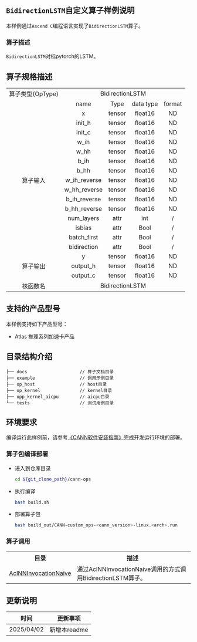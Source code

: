 ## `BidirectionLSTM`自定义算子样例说明 
本样例通过`Ascend C`编程语言实现了`BidirectionLSTM`算子。

### 算子描述
`BidirectionLSTM`对标pytorch的LSTM。

## 算子规格描述

<table>
<tr><td align="center">算子类型(OpType)</td><td colspan="4" align="center">BidirectionLSTM</td></tr>
</tr>
<tr><td align="center"> </td><td align="center">name</td><td align="center">Type</td><td align="center">data type</td><td align="center">format</td></tr>  
<tr><td rowspan="16" align="center">算子输入</td>

<tr><td align="center">x</td><td align="center">tensor</td><td align="center">float16</td><td align="center">ND</td></tr>  

<tr><td align="center">init_h</td><td align="center">tensor</td><td align="center">float16</td><td align="center">ND</td></tr> 

<tr><td align="center">init_c</td><td align="center">tensor</td><td align="center">float16</td><td align="center">ND</td></tr> 

<tr><td align="center">w_ih</td><td align="center">tensor</td><td align="center">float16</td><td align="center">ND</td></tr> 

<tr><td align="center">w_hh</td><td align="center">tensor</td><td align="center">float16</td><td align="center">ND</td></tr> 

<tr><td align="center">b_ih</td><td align="center">tensor</td><td align="center">float16</td><td align="center">ND</td></tr> 

<tr><td align="center">b_hh</td><td align="center">tensor</td><td align="center">float16</td><td align="center">ND</td></tr> 

<tr><td align="center">w_ih_reverse</td><td align="center">tensor</td><td align="center">float16</td><td align="center">ND</td></tr> 

<tr><td align="center">w_hh_reverse</td><td align="center">tensor</td><td align="center">float16</td><td align="center">ND</td></tr> 

<tr><td align="center">b_ih_reverse</td><td align="center">tensor</td><td align="center">float16</td><td align="center">ND</td></tr> 

<tr><td align="center">b_hh_reverse</td><td align="center">tensor</td><td align="center">float16</td><td align="center">ND</td></tr> 

<tr><td align="center">num_layers</td><td align="center">attr</td><td align="center">int</td><td align="center">/</td></tr> 

<tr><td align="center">isbias</td><td align="center">attr</td><td align="center">Bool</td><td align="center">/</td></tr> 

<tr><td align="center">batch_first</td><td align="center">attr</td><td align="center">Bool</td><td align="center">/</td></tr> 

<tr><td align="center">bidirection</td><td align="center">attr</td><td align="center">Bool</td><td align="center">/</td></tr> 

</tr> 

<tr><td rowspan="4" align="center">算子输出</td>

<tr><td align="center">y</td><td align="center">tensor</td><td align="center">float16</td><td align="center">ND</td></tr>

<tr><td align="center">output_h</td><td align="center">tensor</td><td align="center">float16</td><td align="center">ND</td></tr>

<tr><td align="center">output_c</td><td align="center">tensor</td><td align="center">float16</td><td align="center">ND</td></tr>
</tr>
<tr><td rowspan="1" align="center">核函数名</td><td colspan="4" align="center">BidirectionLSTM</td></tr>
</table>

## 支持的产品型号
本样例支持如下产品型号：
- Atlas 推理系列加速卡产品

## 目录结构介绍
```
├── docs                    // 算子文档目录
├── example                 // 调用示例目录
├── op_host                 // host目录
├── op_kernel               // kernel目录
├── opp_kernel_aicpu        // aicpu目录
└── tests                   // 测试用例目录
```

## 环境要求
编译运行此样例前，请参考[《CANN软件安装指南》](https://hiascend.com/document/redirect/CannCommunityInstSoftware)完成开发运行环境的部署。

### 算子包编译部署
  - 进入到仓库目录

    ```bash
    cd ${git_clone_path}/cann-ops
    ```

  - 执行编译

    ```bash
    bash build.sh
    ```

  - 部署算子包

    ```bash
    bash build_out/CANN-custom_ops-<cann_version>-linux.<arch>.run
    ```

### 算子调用
<table>
    <th>目录</th><th>描述</th>
    <tr>
        <td><a href="./AclNNInvocationNaive"> AclNNInvocationNaive</td><td>通过AclNNInvocationNaive调用的方式调用BidirectionLSTM算子。</td>
    </tr>
</table>

## 更新说明
| 时间 | 更新事项 |
|----|------|
| 2025/04/02 | 新增本readme |